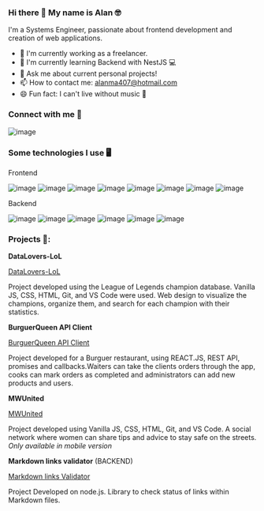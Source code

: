 ### Hi there 👋 My name is Alan 🤓

I'm a Systems Engineer, passionate about frontend development and creation of web applications.

- 🔭 I'm currently working as a freelancer.
- 🌱 I'm currently learning Backend with NestJS 💻
- 💬 Ask me about current personal projects!
- 📫 How to contact me: alanma407@hotmail.com
- 😄 Fun fact: I can't live without music 🎵

### Connect with me 🫡

![image](https://img.shields.io/badge/LinkedIn-0077B5?style=for-the-badge&logo=linkedin&logoColor=white)

### Some technologies I use 🖥️

Frontend

![image](https://img.shields.io/badge/HTML5-E34F26?style=for-the-badge&logo=html5&logoColor=white) ![image](https://img.shields.io/badge/CSS3-1572B6?style=for-the-badge&logo=css3&logoColor=white) ![image](https://img.shields.io/badge/Sass-CC6699?style=for-the-badge&logo=sass&logoColor=white) ![image](https://img.shields.io/badge/Bootstrap-563D7C?style=for-the-badge&logo=bootstrap&logoColor=white) ![image](https://img.shields.io/badge/JavaScript-F7DF1E?style=for-the-badge&logo=javascript&logoColor=black) ![image](https://img.shields.io/badge/React-20232A?style=for-the-badge&logo=react&logoColor=61DAFB) ![image](https://img.shields.io/badge/Redux-593D88?style=for-the-badge&logo=redux&logoColor=white) ![image](https://img.shields.io/badge/Material--UI-0081CB?style=for-the-badge&logo=material-ui&logoColor=white)

Backend

![image](https://img.shields.io/badge/TypeScript-007ACC?style=for-the-badge&logo=typescript&logoColor=white) ![image](https://img.shields.io/badge/Node.js-43853D?style=for-the-badge&logo=node.js&logoColor=white)  ![image](https://img.shields.io/badge/Express.js-404D59?style=for-the-badge)  ![image](https://img.shields.io/badge/MySQL-00000F?style=for-the-badge&logo=mysql&logoColor=white)  ![image](https://img.shields.io/badge/PostgreSQL-316192?style=for-the-badge&logo=postgresql&logoColor=white)  ![image](https://img.shields.io/badge/MongoDB-4EA94B?style=for-the-badge&logo=mongodb&logoColor=white) 

### Projects 🌟:

**DataLovers-LoL**

[DataLovers-LoL](https://img.shields.io/badge/HTML5-E34F26?style=for-the-badge&logo=html5&logoColor=white)

Project developed using the League of Legends champion database. Vanilla JS, CSS, HTML, Git, and VS Code were used. Web design to visualize the champions, organize them, and search for each champion with their statistics.

**BurguerQueen API Client**

[BurguerQueen API Client](https://dev-006-burger-queen-api-client-frzt.vercel.app/)

Project developed for a Burguer restaurant, using REACT.JS, REST API, promises and callbacks.Waiters can take the clients orders through the app, cooks can mark orders as completed and administrators can add new products and users.


**MWUnited**

[MWUnited](https://socialnetwork10-395ce.web.app/)

Project developed using Vanilla JS, CSS, HTML, Git, and VS Code. A social network where women can share tips and advice to stay safe on the streets. *Only available in mobile version*


**Markdown links validator** (BACKEND)

[Markdown links Validator](https://www.npmjs.com/package/@marianasanchez/md-links/access)

Project Developed on node.js. Library to check status of links within Markdown files.

